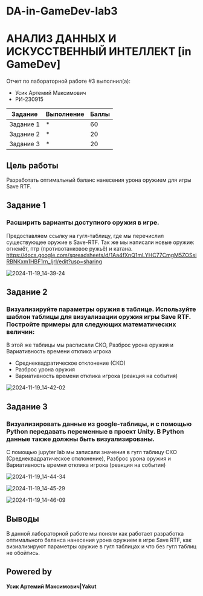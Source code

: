 # DA-in-GameDev-lab3
# АНАЛИЗ ДАННЫХ И ИСКУССТВЕННЫЙ ИНТЕЛЛЕКТ [in GameDev]
Отчет по лабораторной работе #3 выполнил(а):
- Усик Артемий Максимович
- РИ-230915

| Задание | Выполнение | Баллы |
| ------ | ------ | ------ |
| Задание 1 | * | 60 |
| Задание 2 | * | 20 |
| Задание 3 | * | 20 |

## Цель работы
Разработать оптимальный баланс нанесения урона оружием для игры Save RTF.

## Задание 1
### Расширить варианты доступного оружия в игре.
Предоставляем ссылку на гугл-таблицу, где мы перечислил существующее оружие в Save-RTF. Так же мы написали новые оружие: огнемёт, птр (противотанковое ружьё) и катана.
https://docs.google.com/spreadsheets/d/1Aa4fXnQ1mLYHC77CmgM5ZOSsiRBNKxm1HBF1rn_IjrI/edit?usp=sharing

![2024-11-19_14-39-24](https://github.com/user-attachments/assets/775c2dd0-f46c-4c3c-896f-65b8f68e8738)

## Задание 2
### Визуализируйте параметры оружия в таблице. Используйте шаблон таблицы для визуализации оружия игры Save RTF. Постройте примеры для следующих математических величин:
В этой же таблицы мы расписали СКО, Разброс урона оружия и Вариативность времени отклика игрока
- Среднеквадратическое отклонение (СКО)
- Разброс урона оружия
- Вариативность времени отклика игрока (реакция на события)

![2024-11-19_14-42-02](https://github.com/user-attachments/assets/aba5684c-25f4-40dc-9ae1-c7ebf0e109bc)

## Задание 3
### Визуализировать данные из google-таблицы, и с помощью Python передавать переменные в проект Unity. В Python данные также должны быть визуализированы.
С помощью jupyter lab мы записали значения в гугл таблицу СКО (Среднеквадратическое отклонение), Разброс урона оружия и Вариативность времни отклика игрока (реакция на события)

![2024-11-19_14-44-34](https://github.com/user-attachments/assets/c8fec824-42b3-43e5-81a8-c8ba6cb5125f)

![2024-11-19_14-45-29](https://github.com/user-attachments/assets/ea799359-92a0-4e1e-871a-f1bfe7bfda70)

![2024-11-19_14-46-09](https://github.com/user-attachments/assets/4f4dfc3b-b5c9-4171-8b97-3ddba66a2059)

## Выводы
В данной лабораторной работе мы поняли как работает разработка оптимального баланса нанесения урона оружием в игре Save RTF, как визиализируют параметры оружие в гугл таблицах и что без гугл таблиц не обойтись. 

## Powered by

**Усик Артемий Максимович|Yakut**
